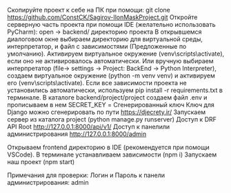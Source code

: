 Скопируйте проект к себе на ПК при помощи: git clone https://github.com/ConstCK/Sagirov-IlonMaskProject.git
Откройте серверную часть проекта при помощи IDE (желательно использовать PyCharm): open -> backend/ директорию проекта
В открывшемся диалоговом окне выбираем директорию для виртуальной среды, интерпретатор, и файл с зависимостями (Предложенные по умолчанию).
Активируем виртуальное окружение (venv\scripts\activate), если оно не активировалось автоматически.
Или вручную выбираем интерпретатор (file-> settings -> Project: BackEnd -> Python Interpreter), создаем виртуальное окружение (python -m venv venv) и активируем его (venv\scripts\activate).
Если все зависимости проекта не установились автоматически, используем pip install -r requirements.txt в терминале.
В каталоге backend/project/project создаем файл .env и прописываем в нем SECRET_KEY = Сгенерированный ключ
Ключ для Django можно сгенерировать по пути https://djecrety.ir/
Запускаем сервер из каталога project (python manage.py runserver)
Доступ к DRF API Root http://127.0.0.1:8000/api/v1/
Доступ к панелили администрирования http://127.0.0.1:8000/admin

Открываем frontend директорию в IDE (рекомендуется при помощи VSCode).
В терминале устанавливаем зависимости (npm i)
Запускаем наш проект (npm start)

Примечания для проверки:
Логин и Пароль к панели администрирования: admin
